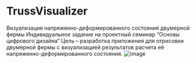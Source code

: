 # TrussVisualizer
Визуализация напряженно-деформированного состояния двумерной фермы
Индивидуальное задание на проектный семинар “Основы цифрового дизайна”
Цель – разработка приложения для отрисовки двумерной фермы с визуализацией результатов расчета её напряженно-деформированного состояния.
![image](https://github.com/user-attachments/assets/4efe25da-0876-47bd-8015-f2173b376c8c)
